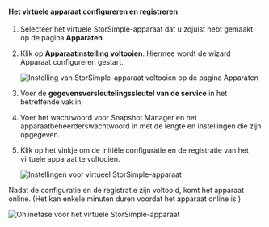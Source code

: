 #### <a name="to-configure-and-register-the-virtual-device"></a>Het virtuele apparaat configureren en registreren

1. Selecteer het virtuele StorSimple-apparaat dat u zojuist hebt gemaakt op de pagina **Apparaten**.
2. Klik op **Apparaatinstelling voltooien**. Hiermee wordt de wizard Apparaat configureren gestart.
    
    ![Instelling van StorSimple-apparaat voltooien op de pagina Apparaten](./media/storsimple-configure-register-virtual-device/StorSimple_CompleteDeviceSetupSVA1M.png)

4. Voer de **gegevensversleutelingssleutel van de service** in het betreffende vak in.

5. Voer het wachtwoord voor Snapshot Manager en het apparaatbeheerderswachtwoord in met de lengte en instellingen die zijn opgegeven.

6. Klik op het vinkje om de initiële configuratie en de registratie van het virtuele apparaat te voltooien. 
    
    ![Instellingen voor virtueel StorSimple-apparaat](./media/storsimple-configure-register-virtual-device/StorSimple_VirtualDeviceSettings1.png)

Nadat de configuratie en de registratie zijn voltooid, komt het apparaat online. (Het kan enkele minuten duren voordat het apparaat online is.)

![Onlinefase voor het virtuele StorSimple-apparaat](./media/storsimple-configure-register-virtual-device/StorSimple_VirtualDeviceOnline1M.png)



<!--HONumber=Jan17_HO1-->


